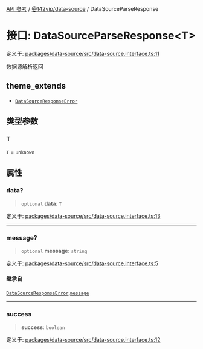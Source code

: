 [API 参考](../wiki/Home) / [@142vip/data-source](../wiki/@142vip.data-source) / DataSourceParseResponse

# 接口: DataSourceParseResponse\<T>

定义于: [packages/data-source/src/data-source.interface.ts:11](https://github.com/142vip/core-x/blob/5281e59d2cdd2de59e1ea761d17ed7fe118d1e60/packages/data-source/src/data-source.interface.ts#L11)

数据源解析返回

## theme\_extends

* [`DataSourceResponseError`](../wiki/@142vip.data-source.%E6%8E%A5%E5%8F%A3.DataSourceResponseError)

## 类型参数

### T

`T` = `unknown`

## 属性

### data?

> `optional` **data**: `T`

定义于: [packages/data-source/src/data-source.interface.ts:13](https://github.com/142vip/core-x/blob/5281e59d2cdd2de59e1ea761d17ed7fe118d1e60/packages/data-source/src/data-source.interface.ts#L13)

***

### message?

> `optional` **message**: `string`

定义于: [packages/data-source/src/data-source.interface.ts:5](https://github.com/142vip/core-x/blob/5281e59d2cdd2de59e1ea761d17ed7fe118d1e60/packages/data-source/src/data-source.interface.ts#L5)

#### 继承自

[`DataSourceResponseError`](../wiki/@142vip.data-source.%E6%8E%A5%E5%8F%A3.DataSourceResponseError).[`message`](../wiki/@142vip.data-source.%E6%8E%A5%E5%8F%A3.DataSourceResponseError#message)

***

### success

> **success**: `boolean`

定义于: [packages/data-source/src/data-source.interface.ts:12](https://github.com/142vip/core-x/blob/5281e59d2cdd2de59e1ea761d17ed7fe118d1e60/packages/data-source/src/data-source.interface.ts#L12)
